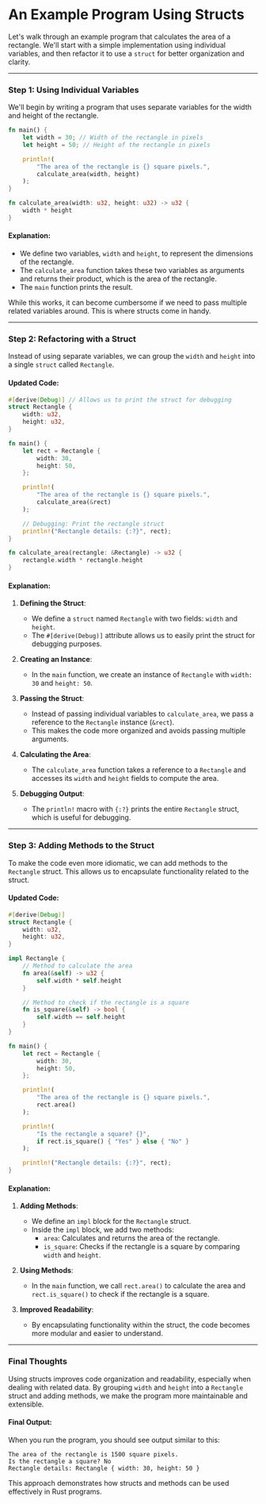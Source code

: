 # An Example Program Using Structs
Let's walk through an example program that calculates the area of a rectangle. We'll start with a simple implementation using individual variables, and then refactor it to use a `struct` for better organization and clarity.

---

### Step 1: Using Individual Variables
We'll begin by writing a program that uses separate variables for the width and height of the rectangle.

```rust
fn main() {
    let width = 30; // Width of the rectangle in pixels
    let height = 50; // Height of the rectangle in pixels

    println!(
        "The area of the rectangle is {} square pixels.",
        calculate_area(width, height)
    );
}

fn calculate_area(width: u32, height: u32) -> u32 {
    width * height
}
```

#### Explanation:
- We define two variables, `width` and `height`, to represent the dimensions of the rectangle.
- The `calculate_area` function takes these two variables as arguments and returns their product, which is the area of the rectangle.
- The `main` function prints the result.

While this works, it can become cumbersome if we need to pass multiple related variables around. This is where structs come in handy.

---

### Step 2: Refactoring with a Struct
Instead of using separate variables, we can group the `width` and `height` into a single `struct` called `Rectangle`.

#### Updated Code:
```rust
#[derive(Debug)] // Allows us to print the struct for debugging
struct Rectangle {
    width: u32,
    height: u32,
}

fn main() {
    let rect = Rectangle {
        width: 30,
        height: 50,
    };

    println!(
        "The area of the rectangle is {} square pixels.",
        calculate_area(&rect)
    );

    // Debugging: Print the rectangle struct
    println!("Rectangle details: {:?}", rect);
}

fn calculate_area(rectangle: &Rectangle) -> u32 {
    rectangle.width * rectangle.height
}
```

#### Explanation:
1. **Defining the Struct**:
   - We define a `struct` named `Rectangle` with two fields: `width` and `height`.
   - The `#[derive(Debug)]` attribute allows us to easily print the struct for debugging purposes.

2. **Creating an Instance**:
   - In the `main` function, we create an instance of `Rectangle` with `width: 30` and `height: 50`.

3. **Passing the Struct**:
   - Instead of passing individual variables to `calculate_area`, we pass a reference to the `Rectangle` instance (`&rect`).
   - This makes the code more organized and avoids passing multiple arguments.

4. **Calculating the Area**:
   - The `calculate_area` function takes a reference to a `Rectangle` and accesses its `width` and `height` fields to compute the area.

5. **Debugging Output**:
   - The `println!` macro with `{:?}` prints the entire `Rectangle` struct, which is useful for debugging.

---

### Step 3: Adding Methods to the Struct
To make the code even more idiomatic, we can add methods to the `Rectangle` struct. This allows us to encapsulate functionality related to the struct.

#### Updated Code:
```rust
#[derive(Debug)]
struct Rectangle {
    width: u32,
    height: u32,
}

impl Rectangle {
    // Method to calculate the area
    fn area(&self) -> u32 {
        self.width * self.height
    }

    // Method to check if the rectangle is a square
    fn is_square(&self) -> bool {
        self.width == self.height
    }
}

fn main() {
    let rect = Rectangle {
        width: 30,
        height: 50,
    };

    println!(
        "The area of the rectangle is {} square pixels.",
        rect.area()
    );

    println!(
        "Is the rectangle a square? {}",
        if rect.is_square() { "Yes" } else { "No" }
    );

    println!("Rectangle details: {:?}", rect);
}
```

#### Explanation:
1. **Adding Methods**:
   - We define an `impl` block for the `Rectangle` struct.
   - Inside the `impl` block, we add two methods:
     - `area`: Calculates and returns the area of the rectangle.
     - `is_square`: Checks if the rectangle is a square by comparing `width` and `height`.

2. **Using Methods**:
   - In the `main` function, we call `rect.area()` to calculate the area and `rect.is_square()` to check if the rectangle is a square.

3. **Improved Readability**:
   - By encapsulating functionality within the struct, the code becomes more modular and easier to understand.

---

### Final Thoughts
Using structs improves code organization and readability, especially when dealing with related data. By grouping `width` and `height` into a `Rectangle` struct and adding methods, we make the program more maintainable and extensible.

#### Final Output:
When you run the program, you should see output similar to this:
```
The area of the rectangle is 1500 square pixels.
Is the rectangle a square? No
Rectangle details: Rectangle { width: 30, height: 50 }
```

This approach demonstrates how structs and methods can be used effectively in Rust programs.

